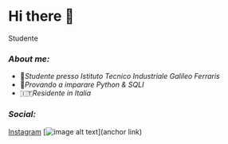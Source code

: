 # Hi there 👋
Studente
### _About me:_ 
* 🏫_Studente presso Istituto Tecnico Industriale Galileo Ferraris_
* 🐍_Provando a imparare Python & SQLI_
* 🇮🇹_Residente in Italia_

### _Social:_
[Instagram](https://instagram.com/katz.py/)
[![image alt text]([https://i.ibb.co/gTpH4Gw/log.png](https://i.ibb.co/D1Bbb7v/Untitled.png))](anchor link)
